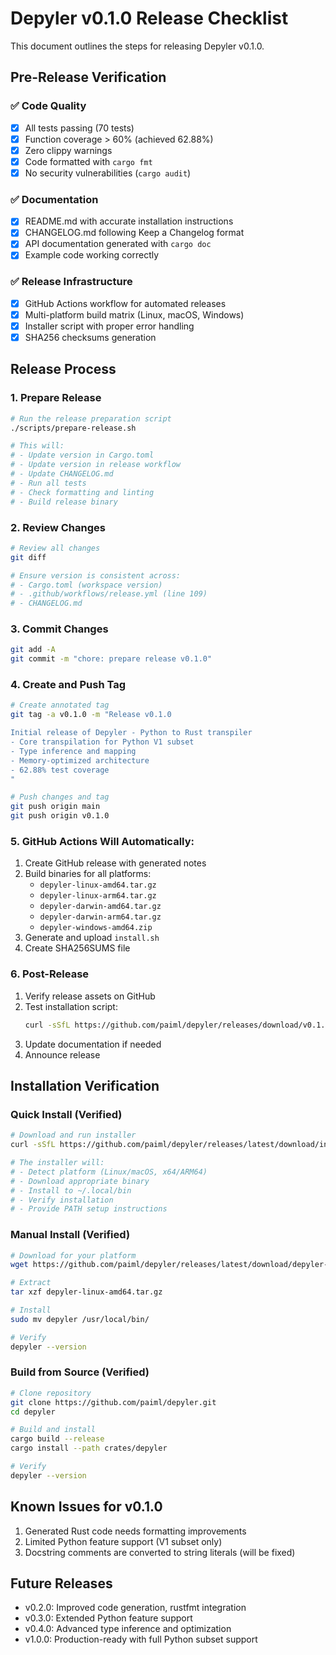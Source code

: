 # Depyler v0.1.0 Release Checklist

This document outlines the steps for releasing Depyler v0.1.0.

## Pre-Release Verification

### ✅ Code Quality
- [x] All tests passing (70 tests)
- [x] Function coverage > 60% (achieved 62.88%)
- [x] Zero clippy warnings
- [x] Code formatted with `cargo fmt`
- [x] No security vulnerabilities (`cargo audit`)

### ✅ Documentation
- [x] README.md with accurate installation instructions
- [x] CHANGELOG.md following Keep a Changelog format
- [x] API documentation generated with `cargo doc`
- [x] Example code working correctly

### ✅ Release Infrastructure
- [x] GitHub Actions workflow for automated releases
- [x] Multi-platform build matrix (Linux, macOS, Windows)
- [x] Installer script with proper error handling
- [x] SHA256 checksums generation

## Release Process

### 1. Prepare Release
```bash
# Run the release preparation script
./scripts/prepare-release.sh

# This will:
# - Update version in Cargo.toml
# - Update version in release workflow
# - Update CHANGELOG.md
# - Run all tests
# - Check formatting and linting
# - Build release binary
```

### 2. Review Changes
```bash
# Review all changes
git diff

# Ensure version is consistent across:
# - Cargo.toml (workspace version)
# - .github/workflows/release.yml (line 109)
# - CHANGELOG.md
```

### 3. Commit Changes
```bash
git add -A
git commit -m "chore: prepare release v0.1.0"
```

### 4. Create and Push Tag
```bash
# Create annotated tag
git tag -a v0.1.0 -m "Release v0.1.0

Initial release of Depyler - Python to Rust transpiler
- Core transpilation for Python V1 subset
- Type inference and mapping
- Memory-optimized architecture
- 62.88% test coverage
"

# Push changes and tag
git push origin main
git push origin v0.1.0
```

### 5. GitHub Actions Will Automatically:
1. Create GitHub release with generated notes
2. Build binaries for all platforms:
   - `depyler-linux-amd64.tar.gz`
   - `depyler-linux-arm64.tar.gz`
   - `depyler-darwin-amd64.tar.gz`
   - `depyler-darwin-arm64.tar.gz`
   - `depyler-windows-amd64.zip`
3. Generate and upload `install.sh`
4. Create SHA256SUMS file

### 6. Post-Release
1. Verify release assets on GitHub
2. Test installation script:
   ```bash
   curl -sSfL https://github.com/paiml/depyler/releases/download/v0.1.0/install.sh | sh
   ```
3. Update documentation if needed
4. Announce release

## Installation Verification

### Quick Install (Verified)
```bash
# Download and run installer
curl -sSfL https://github.com/paiml/depyler/releases/latest/download/install.sh | sh

# The installer will:
# - Detect platform (Linux/macOS, x64/ARM64)
# - Download appropriate binary
# - Install to ~/.local/bin
# - Verify installation
# - Provide PATH setup instructions
```

### Manual Install (Verified)
```bash
# Download for your platform
wget https://github.com/paiml/depyler/releases/latest/download/depyler-linux-amd64.tar.gz

# Extract
tar xzf depyler-linux-amd64.tar.gz

# Install
sudo mv depyler /usr/local/bin/

# Verify
depyler --version
```

### Build from Source (Verified)
```bash
# Clone repository
git clone https://github.com/paiml/depyler.git
cd depyler

# Build and install
cargo build --release
cargo install --path crates/depyler

# Verify
depyler --version
```

## Known Issues for v0.1.0

1. Generated Rust code needs formatting improvements
2. Limited Python feature support (V1 subset only)
3. Docstring comments are converted to string literals (will be fixed)

## Future Releases

- v0.2.0: Improved code generation, rustfmt integration
- v0.3.0: Extended Python feature support
- v0.4.0: Advanced type inference and optimization
- v1.0.0: Production-ready with full Python subset support